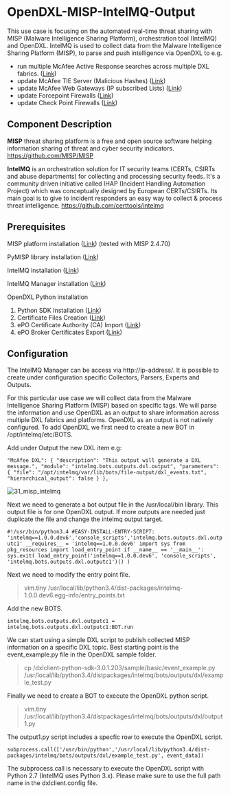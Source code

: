 # OpenDXL-MISP-IntelMQ-Output
This use case is focusing on the automated real-time threat sharing with MISP (Malware Intelligence Sharing Platform), 
orchestration tool (IntelMQ) and OpenDXL.
IntelMQ is used to collect data from the Malware Intelligence Sharing Platform (MISP), to parse and push intelligence via OpenDXL 
to e.g. 

* run multiple McAfee Active Response searches across multiple DXL fabrics. ([Link]())
* update McAfee TIE Server (Malicious Hashes) ([Link]())
* update McAfee Web Gateways (IP subscribed Lists) ([Link]())
* update Forcepoint Firewalls ([Link]())
* update Check Point Firewalls ([Link]())

## Component Description

**MISP** threat sharing platform is a free and open source software helping information sharing of threat and cyber security indicators.
https://github.com/MISP/MISP

**IntelMQ** is an orchestration solution for IT security teams (CERTs, CSIRTs and abuse departments) for collecting and processing 
security feeds. It's a community driven initiative called IHAP (Incident Handling Automation Project) which was conceptually designed by
European CERTs/CSIRTs. Its main goal is to give to incident responders an easy way to collect & process threat intelligence.
https://github.com/certtools/intelmq

## Prerequisites
MISP platform installation ([Link](https://github.com/MISP/MISP)) (tested with MISP 2.4.70)

PyMISP library installation ([Link](https://github.com/CIRCL/PyMISP))

IntelMQ installation ([Link](https://github.com/certtools/intelmq))

IntelMQ Manager installation ([Link](https://github.com/certtools/intelmq-manager))

OpenDXL Python installation
1. Python SDK Installation ([Link](https://opendxl.github.io/opendxl-client-python/pydoc/installation.html))
2. Certificate Files Creation ([Link](https://opendxl.github.io/opendxl-client-python/pydoc/certcreation.html))
3. ePO Certificate Authority (CA) Import ([Link](https://opendxl.github.io/opendxl-client-python/pydoc/epocaimport.html))
4. ePO Broker Certificates Export ([Link](https://opendxl.github.io/opendxl-client-python/pydoc/epobrokercertsexport.html))

## Configuration
The IntelMQ Manager can be access via http://ip-address/. It is possible to create under configuration specific Collectors, 
Parsers, Experts and Outputs. 

For this particular use case we will collect data from the Malware Intelligence Sharing Platform (MISP) based on specific tags. 
We will parse the information and use OpenDXL as an output to share information across multiple DXL fabrics and platforms.
OpenDXL as an output is not natively configured. To add OpenDXL we first need to create a new BOT in /opt/intelmq/etc/BOTS.

Add under Output the new DXL item e.g:

``"McAfee DXL": {
 "description": "This output will generate a DXL message.",
 "module": "intelmq.bots.outputs.dxl.output",
 "parameters": {
 "file": "/opt/intelmq/var/lib/bots/file-output/dxl_events.txt",
 "hierarchical_output": false
 }
 },``

![31_misp_intelmq](https://cloud.githubusercontent.com/assets/25227268/25067193/e737ca0c-223b-11e7-8a5a-6eaa5c47a228.PNG)

Next we need to generate a bot output file in the /usr/local/bin library. This output file is for one OpenDXL output.
If more outputs are needed just duplicate the file and change the intelmq output target.

``#!/usr/bin/python3.4
#EASY-INSTALL-ENTRY-SCRIPT:
'intelmq==1.0.0.dev6','console_scripts','intelmq.bots.outputs.dxl.outputc1'
__requires__ = 'intelmq==1.0.0.dev6'
import sys
from pkg_resources import load_entry_point
if __name__ == '__main__':
 sys.exit(
 load_entry_point('intelmq==1.0.0.dev6', 'console_scripts', 'intelmq.bots.outputs.dxl.outputc1')()
 )``

Next we need to modify the entry point file.

> vim.tiny /usr/local/lib/python3.4/dist-packages/intelmq-1.0.0.dev6.egg-info/entry_points.txt

Add the new BOTS.

`intelmq.bots.outputs.dxl.outputc1 = intelmq.bots.outputs.dxl.outputc1:BOT.run`

We can start using a simple DXL script to publish collected MISP information on a specific DXL topic. 
Best starting point is the event_example.py file in the OpenDXL sample folder.

> cp /dxlclient-python-sdk-3.0.1.203/sample/basic/event_example.py /usr/local/lib/python3.4/distpackages/intelmq/bots/outputs/dxl/example_test.py

Finally we need to create a BOT to execute the OpenDXL python script.

> vim.tiny /usr/local/lib/python3.4/distpackages/intelmq/bots/outputs/dxl/output1.py

The output1.py script includes a specfic row to execute the OpenDXL script.

`subprocess.call(['/usr/bin/python','/usr/local/lib/python3.4/dist-packages/intelmq/bots/outputs/dxl/example_test.py', event_data])`

The subprocess.call is necessary to execute the OpenDXL script with Python 2.7 (IntelMQ uses Python 3.x). 
Please make sure to use the full path name in the dxlclient.config file.

